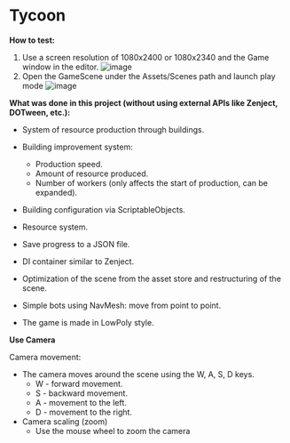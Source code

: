 # **Tycoon**

**How to test:**
1. Use a screen resolution of 1080x2400 or 1080x2340 and the Game window in the editor.
![image](https://github.com/user-attachments/assets/14e6a8ad-e9de-4f1d-8334-5c08d130919f)
2. Open the GameScene under the Assets/Scenes path and launch play mode
![image](https://github.com/user-attachments/assets/df2ca668-42e3-4bab-acbb-0e3205295f47)

**What was done in this project (without using external APIs like Zenject, DOTween, etc.):**

- System of resource production through buildings.

- Building improvement system:
  - Production speed.
  - Amount of resource produced.
  - Number of workers (only affects the start of production, can be expanded).

- Building configuration via ScriptableObjects.

- Resource system.

- Save progress to a JSON file.

- DI container similar to Zenject.

- Optimization of the scene from the asset store and restructuring of the scene.

- Simple bots using NavMesh: move from point to point.

- The game is made in LowPoly style.

**Use Camera**

Camera movement:

- The camera moves around the scene using the W, A, S, D keys.
  - W - forward movement.
  - S - backward movement.
  - A - movement to the left.
  - D - movement to the right.
- Camera scaling (zoom)
  - Use the mouse wheel to zoom the camera
 
 
